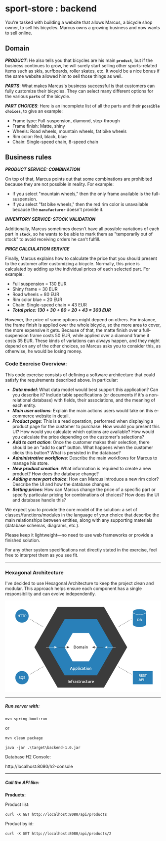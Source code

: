 # sport-store : backend

You're tasked with building a website that allows Marcus, a bicycle shop owner, to sell his bicycles.  Marcus owns a growing business and now wants to sell online. 

## Domain
**_PRODUCT_**: He also tells you that bicycles are his main **`product`**, but if the business continues to grow, he will surely start selling other sports-related items such as skis, surfboards, roller skates, etc. It would be a nice bonus if the same website allowed him to sell those things as well.

**_PARTS_**: What makes Marcus's business successful is that customers can fully customize their bicycles. They can select many different options for the various **`parts`** of the bicycle.

**_PART CHOICES_**: Here is an incomplete list of all the parts and their **`possible choices`**, to give an example:
* Frame type: Full-suspension, diamond, step-through
* Frame finish: Matte, shiny
* Wheels: Road wheels, mountain wheels, fat bike wheels
* Rim color: Red, black, blue
* Chain: Single-speed chain, 8-speed chain



## Business rules

**_PRODUCT SERVICE: COMBINATION_** 

On top of that, Marcus points out that some combinations are prohibited because they are not possible in reality. For example:
* If you select "mountain wheels," then the only frame available is the full-suspension.
* If you select "fat bike wheels," then the red rim color is unavailable because the **`manufacturer`** doesn't provide it.

**_INVENTORY SERVICE: STOCK VALIDATION_**

Additionally, Marcus sometimes doesn't have all possible variations of each part in **`stock`**, so he wants to be able to mark them as "temporarily out of stock" to avoid receiving orders he can't fulfill.


**_PRICE CALCULATION SERVICE_**

Finally, Marcus explains how to calculate the price that you should present to the customer after customizing a bicycle. Normally, this price is calculated by adding up the individual prices of each selected part. For example:
* Full suspension = 130 EUR
* Shiny frame = 30 EUR
* Road wheels = 80 EUR
* Rim color blue = 20 EUR
* Chain: Single-speed chain = 43 EUR
* **_Total price: 130 + 30 + 80 + 20 + 43 = 303 EUR_**

However, the price of some options might depend on others. For instance, the frame finish is applied over the whole bicycle, so the more area to cover, the more expensive it gets. Because of that, the matte finish over a full-suspension frame costs 50 EUR, while applied over a diamond frame it costs 35 EUR. These kinds of variations can always happen, and they might depend on any of the other choices, so Marcus asks you to consider this, as otherwise, he would be losing money.


### Code Exercise Overview: 

This code exercise consists of defining a software architecture that could satisfy the requirements described above. In particular:

* **_Data model_**: What data model would best support this application? Can you describe it? Include table specifications (or documents if it's a non-relational database) with fields, their associations, and the meaning of each entity.
* **_Main user actions_**: Explain the main actions users would take on this e-commerce website in detail.
* **_Product page_**: This is a read operation, performed when displaying a product page for the customer to purchase. How would you present this UI? How would you calculate which options are available? How would you calculate the price depending on the customer's selections?
* **_Add to cart action_**: Once the customer makes their selection, there should be an "add to cart" button. What happens when the customer clicks this button? What is persisted in the database?
* **_Administrative workflows_**: Describe the main workflows for Marcus to manage his store.
* **_New product creation_**: What information is required to create a new product? How does the database change?
* **_Adding a new part choice_**: How can Marcus introduce a new rim color? Describe the UI and how the database changes.
* **_Setting prices_**: How can Marcus change the price of a specific part or specify particular pricing for combinations of choices? How does the UI and database handle this?

We expect you to provide the core model of the solution: a set of classes/functions/modules in the language of your choice that describe the main relationships between entities, along with any supporting materials (database schemas, diagrams, etc.). 

Please keep it lightweight—no need to use web frameworks or provide a finished solution. 

For any other system specifications not directly stated in the exercise, feel free to interpret them as you see fit.

---

### Hexagonal Architecture


I've decided to use Hexagonal Architecture to keep the project clean and modular. This approach helps ensure each component has a single responsibility and can evolve independently.

![Hexagonal Architecture](assets/hexarch.png)

---

##### Run server with:

`mvn spring-boot:run`

or

`mvn clean package`

`java -jar .\target\backend-1.0.jar`

Database H2 Console:

http://localhost:8080/h2-console

---


##### Call the API like:

**Products:**

Product list:

`curl -X GET http://localhost:8080/api/products`

Product by id:

`curl -X GET http://localhost:8080/api/products/2`